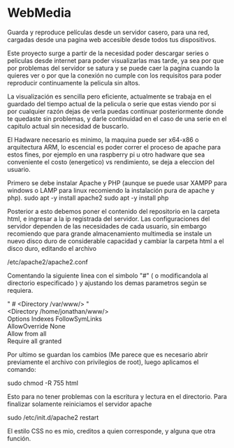 # WebMedia
Guarda y reproduce películas desde un servidor casero, para una red, cargadas desde una pagina web accesible desde todos tus dispositivos.

Este proyecto surge a partir de la necesidad poder descargar series o peliculas desde internet para poder visualizarlas mas tarde, ya sea por que por problemas del servidor se satura y se puede caer la pagina cuando la quieres ver o por que la conexión no cumple con los requisitos para poder reproducir continuamente la pelicula sin altos.

La visualización es sencilla pero eficiente, actualmente se trabaja en el guardado del tiempo actual de la pelicula o serie que estas viendo por si por cualquier razón dejas de verla puedas continuar posteriormente donde te quedaste sin problemas, y darle continuidad en el caso de una serie en el capitulo actual sin necesidad de buscarlo.

El Hadware necesario es minimo, la maquina puede ser x64-x86 o arquitectura ARM, lo escencial es poder correr el proceso de apache para estos fines, por ejemplo en una raspberry pi u otro hadware que sea conveniente el costo (energetico) vs rendimiento, se deja a eleccion del usuario.

Primero se debe instalar Apache y PHP (aunque se puede usar XAMPP para windows o LAMP para linux recomiendo la instalación pura de apache y php).
sudo apt -y install apache2
sudo apt -y install php

Posterior a esto debemos poner el contenido del repositorio en la carpeta html, e ingresar a la ip registrada del servidor.
Las configuraciones del servidor dependen de las necesidades de cada usuario, sin embargo recomiendo que para grande almacenamiento multimedia se instale un nuevo disco duro de considerable capacidad y cambiar la carpeta html a el disco duro, editando el archivo

/etc/apache2/apache2.conf

Comentando la siguiente linea con el simbolo "#" ( o modificandola al directorio especificado ) y ajustando los demas parametros según se requiera.

" # <Directory /var/www/> "<br>
<Directory /home/jonathan/www/><br>
Options Indexes FollowSymLinks<br>
AllowOverride None<br>
Allow from all<br>
Require all granted<br>
</Directory>

Por ultimo se guardan los cambios (Me parece que es necesario abrir previamente el archivo con privilegios de root), luego aplicamos el comando:

sudo chmod -R 755 html

Esto para no tener problemas con la escritura y lectura en el directorio.
Para finalizar solamente reiniciamos el servidor apache

sudo /etc/init.d/apache2 restart

El estilo CSS no es mio, creditos a quien corresponde, y alguna que otra función.
